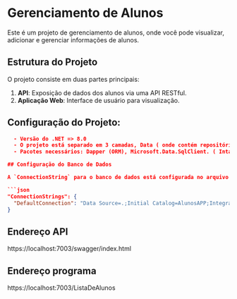 # Gerenciamento de Alunos

Este é um projeto de gerenciamento de alunos, onde você pode visualizar, adicionar e gerenciar informações de alunos.

## Estrutura do Projeto

O projeto consiste em duas partes principais:

1. **API**: Exposição de dados dos alunos via uma API RESTful.
2. **Aplicação Web**: Interface de usuário para visualização.

## Configuração do Projeto:
```json
  - Versão do .NET => 8.0
  - O projeto está separado em 3 camadas, Data ( onde contém repositórios, interfaces, models e serviços ), WebUI ( interface do projeto e API ) e Camada de testes.
  - Pacotes necessários: Dapper (ORM), Microsoft.Data.SqlClient. ( Intalar os pacotes na camada de Data )

## Configuração do Banco de Dados

A `ConnectionString` para o banco de dados está configurada no arquivo `appsettings.json` do projeto, conforme abaixo:

```json
"ConnectionStrings": {
  "DefaultConnection": "Data Source=.;Initial Catalog=AlunosAPP;Integrated Security=True;Encrypt=False"
}
```

## Endereço API
https://localhost:7003/swagger/index.html

## Endereço programa
https://localhost:7003/ListaDeAlunos
